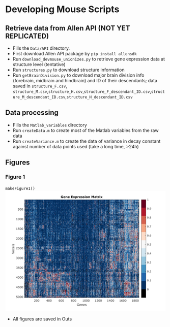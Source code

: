 # Developing Mouse Scripts

## Retrieve data from Allen API (NOT YET REPLICATED)
* Fills the `Data/API` directory.
* First download Allen API package by `pip install allensdk`
* Run `download_devmouse_unionizes.py` to retrieve gene expression data at structure level (tentative)
* Run `structures.py` to download structure information
* Run `getBrainDivision.py` to download major brain division info (forebrain, midbrain and hindbrain) and ID of their descendants; data saved in `structure_F.csv`, `structure_M.csv`,`structure_H.csv`,`structure_F_descendant_ID.csv`,`structure_M_descendant_ID.csv`,`structure_H_descendant_ID.csv`

## Data processing
* Fills the `Matlab_variables` directory
* Run `createData.m` to create most of the Matlab variables from the raw data
* Run `createVariance.m` to create the data of variance in decay constant against number of data points used (take a long time, >24h)

## Figures
### Figure 1
`makeFigure1()`
![Figure1](Outs/figure1/figure1_part1.png)

* All figures are saved in Outs

